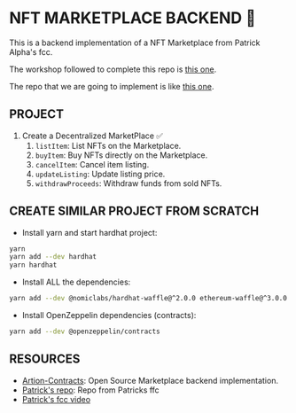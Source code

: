 # NFT MARKETPLACE BACKEND 🦄

This is a backend implementation of a NFT Marketplace from Patrick Alpha's fcc.

The workshop followed to complete this repo is [this one](https://github.com/PatrickAlphaC/hardhat-nft-marketplace-fcc).

The repo that we are going to implement is like [this one](https://www.youtube.com/watch?v=gyMwXuJrbJQ&t=15996s).

## PROJECT

1. Create a Decentralized MarketPlace ✅
    1. `listItem`: List NFTs on the Marketplace.
    2. `buyItem`: Buy NFTs directly on the Marketplace.
    3. `cancelItem`: Cancel item listing.
    4. `updateListing`: Update listing price.
    5. `withdrawProceeds`: Withdraw funds from sold NFTs.

## CREATE SIMILAR PROJECT FROM SCRATCH

-   Install yarn and start hardhat project:

```bash
yarn
yarn add --dev hardhat
yarn hardhat
```

-   Install ALL the dependencies:

```bash
yarn add --dev @nomiclabs/hardhat-waffle@^2.0.0 ethereum-waffle@^3.0.0 chai@^4.2.0 @nomiclabs/hardhat-ethers@^2.0.0 ethers@^5.0.0 @nomiclabs/hardhat-etherscan@^3.0.0 dotenv@^16.0.0 eslint@^7.29.0 eslint-config-prettier@^8.3.0 eslint-config-standard@^16.0.3 eslint-plugin-import@^2.23.4 eslint-plugin-node@^11.1.0 eslint-plugin-prettier@^3.4.0 eslint-plugin-promise@^5.1.0 hardhat-gas-reporter@^1.0.4 prettier@^2.3.2 prettier-plugin-solidity@^1.0.0-beta.13 solhint@^3.3.6 solidity-coverage@^0.7.16 @nomiclabs/hardhat-ethers@npm:hardhat-deploy-ethers ethers @chainlink/contracts hardhat-deploy hardhat-shorthand @aave/protocol-v2
```

-   Install OpenZeppelin dependencies (contracts):

```bash
yarn add --dev @openzeppelin/contracts
```

## RESOURCES

-   [Artion-Contracts](https://github.com/Fantom-foundation/Artion-Contracts): Open Source Marketplace backend implementation.
-   [Patrick's repo](https://github.com/PatrickAlphaC/hardhat-nft-marketplace-fcc): Repo from Patricks ffc
-   [Patrick's fcc video](https://www.youtube.com/watch?v=gyMwXuJrbJQ&t=15996s)
